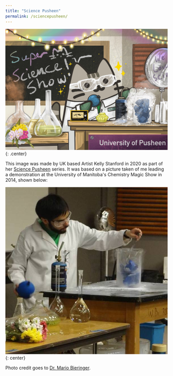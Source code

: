 ```yaml
---
title: "Science Pusheen"
permalink: /sciencepusheen/
---
```


![Pusheen the Cat leading a Science Show](/images/measpusheenKellyStanford.jpg){: .center}

This image was made by UK based Artist Kelly Stanford in 2020 as part of her [Science Pusheen](https://kellystanford.co.uk/science-pusheen) series. It was based on a picture taken of me leading a demonstration at the University of Manitoba's Chemistry Magic Show in 2014, shown below:

![Tristan Smythe leading a demonstration at the University of Manitoba Chemistry Magic Show](/images/464150642_8924738864224336_3543680502029724235_n.jpg){: center}

Photo credit goes to [Dr. Mario Bieringer](https://home.cc.umanitoba.ca/~bieringe/). 

